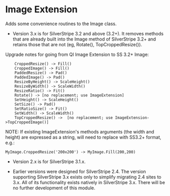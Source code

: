 # Image Extension

Adds some convenience routines to the Image class.

- Version 3.x is for SilverStripe 3.2 and above (3.2+).  It removes methods that are already built into the Image method of SilverStripe 3.2+ and retains those that are not (eg, Rotate(), TopCroppedResize()).

Upgrade notes for going from QI Image Extension to SS 3.2+ Image:  
  
  
```
	CroppedResize() -> Fill()
	CroppedImage() -> Fill()  
	PaddedResize() -> Pad()
	PaddedImage() -> Pad()  
	ResizeByHeight() -> ScaleHeight()  
	ResizeByWidth() -> ScaleWidth()  
	ResizeRatio() -> Fit()  
	Rotate() -> [no replacement; use ImageExtension]  
	SetHeight() -> ScaleHeight()  
	SetSize() -> Pad() 
	SetRatioSize() -> Fit() 
	SetWidth() -> ScaleWidth()  
	TopCroppedResize() ->  [no replacement; use ImageExtension->TopCroppedImage()]  
```  

NOTE: If existing ImageExtension's methods arguments (the width and height) are expressed as a string, will need to replace with SS3.2+ format, e.g.:   

```
MyImage.CroppedResize('200x200') -> MyImage.Fill(200,200)
```  


- Version 2.x is for SilverStripe 3.1.x.

- Earlier versions were designed for SilverStripe 2.4. The version supporting
SilverStripe 3.x exists only to simplify migrating 2.4 sites to 3.x. All of its
functionality exists natively in SilverStripe 3.x. There will be no further
development of this module.
